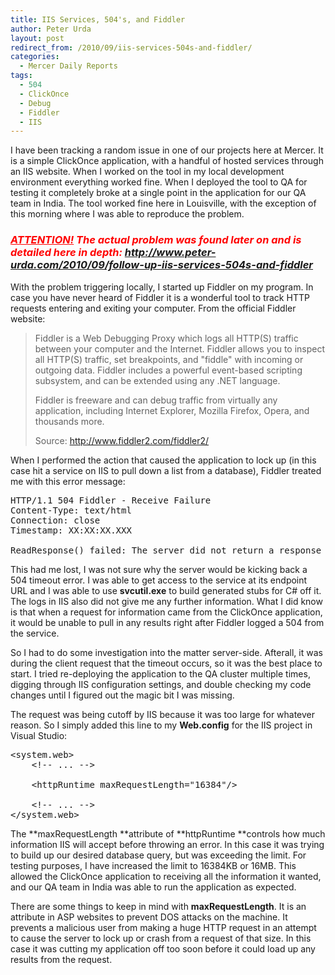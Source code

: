 ```yaml
---
title: IIS Services, 504's, and Fiddler
author: Peter Urda
layout: post
redirect_from: /2010/09/iis-services-504s-and-fiddler/
categories:
  - Mercer Daily Reports
tags:
  - 504
  - ClickOnce
  - Debug
  - Fiddler
  - IIS
---
```

I have been tracking a random issue in one of our projects here at Mercer. It is a simple ClickOnce application, with a handful of hosted services through an IIS website. When I worked on the tool in my local development environment everything worked fine. When I deployed the tool to QA for testing it completely broke at a single point in the application for our QA team in India. The tool worked fine here in Louisville, with the exception of this morning where I was able to reproduce the problem.

### ***<span style="color: #ff0000;"><span style="text-decoration: underline;">ATTENTION!</span> The actual problem was found later on and is detailed here in depth:</span> <a href="http://www.peter-urda.com/2010/09/follow-up-iis-services-504s-and-fiddler" target="_blank">http://www.peter-urda.com/2010/09/follow-up-iis-services-504s-and-fiddler</a>***

With the problem triggering locally, I started up Fiddler on my program. In case you have never heard of Fiddler it is a wonderful tool to track HTTP requests entering and exiting your computer. From the official Fiddler website:

> Fiddler is a Web Debugging Proxy which logs all HTTP(S) traffic between your computer and the Internet. Fiddler allows you to inspect all HTTP(S) traffic, set breakpoints, and "fiddle" with incoming or outgoing data. Fiddler includes a powerful event-based scripting subsystem, and can be extended using any .NET language.
> 
> Fiddler is freeware and can debug traffic from virtually any application, including Internet Explorer, Mozilla Firefox, Opera, and thousands more.
> 
> Source: <a href="http://www.fiddler2.com/fiddler2/" class="external external_icon" target="_blank">http://www.fiddler2.com/fiddler2/</a>

When I performed the action that caused the application to lock up (in this case hit a service on IIS to pull down a list from a database), Fiddler treated me with this error message:

<pre class="brush: plain; title: ; notranslate" title="">HTTP/1.1 504 Fiddler - Receive Failure
Content-Type: text/html
Connection: close
Timestamp: XX:XX:XX.XXX

ReadResponse() failed: The server did not return a response for this request.
</pre>

This had me lost, I was not sure why the server would be kicking back a 504 timeout error. I was able to get access to the service at its endpoint URL and I was able to use **svcutil.exe** to build generated stubs for C# off it. The logs in IIS also did not give me any further information. What I did know is that when a request for information came from the ClickOnce application, it would be unable to pull in any results right after Fiddler logged a 504 from the service.

So I had to do some investigation into the matter server-side. Afterall, it was during the client request that the timeout occurs, so it was the best place to start. I tried re-deploying the application to the QA cluster multiple times, digging through IIS configuration settings, and double checking my code changes until I figured out the magic bit I was missing.

The request was being cutoff by IIS because it was too large for whatever reason. So I simply added this line to my **Web.config** for the IIS project in Visual Studio:

<pre class="brush: xml; title: ; notranslate" title="">&lt;system.web&gt;
    &lt;!-- ... --&gt;

    &lt;httpRuntime maxRequestLength="16384"/&gt;

    &lt;!-- ... --&gt;
&lt;/system.web&gt;
</pre>

The **maxRequestLength **attribute of **httpRuntime **controls how much information IIS will accept before throwing an error. In this case it was trying to build up our desired database query, but was exceeding the limit. For testing purposes, I have increased the limit to 16384KB or 16MB. This allowed the ClickOnce application to receiving all the information it wanted, and our QA team in India was able to run the application as expected.

There are some things to keep in mind with **maxRequestLength**. It is an attribute in ASP websites to prevent DOS attacks on the machine. It prevents a malicious user from making a huge HTTP request in an attempt to cause the server to lock up or crash from a request of that size. In this case it was cutting my application off too soon before it could load up any results from the request.

